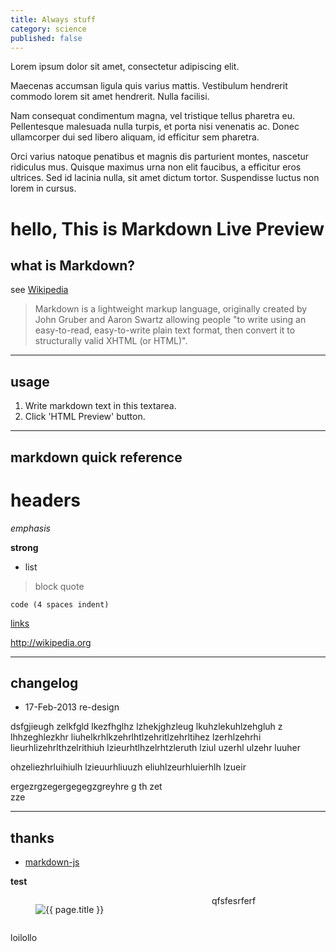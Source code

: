 ```yaml
---
title: Always stuff
category: science
published: false
---
```


Lorem ipsum dolor sit amet, consectetur adipiscing elit.

Maecenas accumsan ligula quis varius mattis. Vestibulum hendrerit commodo lorem sit amet hendrerit. Nulla facilisi.

Nam consequat condimentum magna, vel tristique tellus pharetra eu. Pellentesque malesuada nulla turpis, et porta nisi venenatis ac. Donec ullamcorper dui sed libero aliquam, id efficitur sem pharetra.

Orci varius natoque penatibus et magnis dis parturient montes, nascetur ridiculus mus. Quisque maximus urna non elit faucibus, a efficitur eros ultrices. Sed id lacinia nulla, sit amet dictum tortor. Suspendisse luctus non lorem in cursus.

# hello, This is Markdown Live Preview

## what is Markdown?
see [Wikipedia](http://en.wikipedia.org/wiki/Markdown)

> Markdown is a lightweight markup language, originally created by John Gruber and Aaron Swartz allowing people "to write using an easy-to-read, easy-to-write plain text format, then convert it to structurally valid XHTML (or HTML)".

----
## usage
1. Write markdown text in this textarea.
2. Click 'HTML Preview' button.

----
## markdown quick reference
# headers

*emphasis*

**strong**

* list

>block quote

    code (4 spaces indent)
[links](http://wikipedia.org)

http://wikipedia.org

----
## changelog
* 17-Feb-2013 re-design

dsfgjieugh zelkfgld lkezfhglhz lzhekjghzleug lkuhzlekuhlzehgluh z
lhhzeghlezkhr liuhelkrhlkzehrlhtlzehritlzehrltihez lzerhlzehrhi 
lieurhlizehrlthzelrithiuh lzieurhtlhzelrhtzleruth lziul uzerhl ulzehr luuher

ohzeliezhrluihiulh lzieuurhliuuzh eliuhlzeurhluierhlh lzueir

ergezrgzegergegegzgreyhre g th zet  
zze

----
## thanks
* [markdown-js](https://github.com/evilstreak/markdown-js)

**test**

<div class="columns">
    <div class="column is-one-quarter">
        <figure class="image">
            <img src="{{ '/assets/images/bureau.jpg' | relative_url }}" alt="{{ page.title }}">
        </figure>
    </div>
    <div class="column">
        qfsfesrferf
    </div>
</div>

loilollo